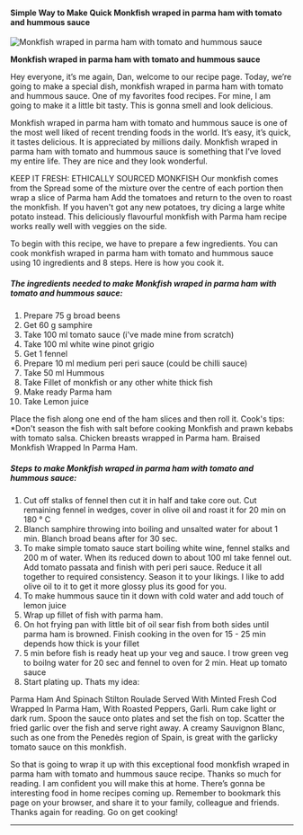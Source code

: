             

#### Simple Way to Make Quick Monkfish wraped in parma ham with tomato and hummous sauce

![Monkfish wraped in parma ham with tomato and hummous sauce](https://img-global.cpcdn.com/recipes/e1f4b12309c03e01/751x532cq70/monkfish-wraped-in-parma-ham-with-tomato-and-hummous-sauce-recipe-main-photo.jpg)

**Monkfish wraped in parma ham with tomato and hummous sauce**

Hey everyone, it’s me again, Dan, welcome to our recipe page. Today, we’re going to make a special dish, monkfish wraped in parma ham with tomato and hummous sauce. One of my favorites food recipes. For mine, I am going to make it a little bit tasty. This is gonna smell and look delicious.

Monkfish wraped in parma ham with tomato and hummous sauce is one of the most well liked of recent trending foods in the world. It’s easy, it’s quick, it tastes delicious. It is appreciated by millions daily. Monkfish wraped in parma ham with tomato and hummous sauce is something that I’ve loved my entire life. They are nice and they look wonderful.

KEEP IT FRESH: ETHICALLY SOURCED MONKFISH Our monkfish comes from the Spread some of the mixture over the centre of each portion then wrap a slice of Parma ham Add the tomatoes and return to the oven to roast the monkfish. If you haven't got any new potatoes, try dicing a large white potato instead. This deliciously flavourful monkfish with Parma ham recipe works really well with veggies on the side.

To begin with this recipe, we have to prepare a few ingredients. You can cook monkfish wraped in parma ham with tomato and hummous sauce using 10 ingredients and 8 steps. Here is how you cook it.

##### The ingredients needed to make Monkfish wraped in parma ham with tomato and hummous sauce:

1.  Prepare 75 g broad beens
2.  Get 60 g samphire
3.  Take 100 ml tomato sauce (i've made mine from scratch)
4.  Take 100 ml white wine pinot grigio
5.  Get 1 fennel
6.  Prepare 10 ml medium peri peri sauce (could be chilli sauce)
7.  Take 50 ml Hummous
8.  Take Fillet of monkfish or any other white thick fish
9.  Make ready Parma ham
10.  Take Lemon juice

Place the fish along one end of the ham slices and then roll it. Cook's tips: \*Don't season the fish with salt before cooking Monkfish and prawn kebabs with tomato salsa. Chicken breasts wrapped in Parma ham. Braised Monkfish Wrapped In Parma Ham.

##### Steps to make Monkfish wraped in parma ham with tomato and hummous sauce:

1.  Cut off stalks of fennel then cut it in half and take core out. Cut remaining fennel in wedges, cover in olive oil and roast it for 20 min on 180 ° C
2.  Blanch samphire throwing into boiling and unsalted water for about 1 min. Blanch broad beans after for 30 sec.
3.  To make simple tomato sauce start boiling white wine, fennel stalks and 200 m of water. When its reduced down to about 100 ml take fennel out. Add tomato passata and finish with peri peri sauce. Reduce it all together to required consistency. Season it to your likings. I like to add olive oil to it to get it more glossy plus its good for you.
4.  To make hummous sauce tin it down with cold water and add touch of lemon juice
5.  Wrap up fillet of fish with parma ham.
6.  On hot frying pan with little bit of oil sear fish from both sides until parma ham is browned. Finish cooking in the oven for 15 - 25 min depends how thick is your fillet
7.  5 min before fish is ready heat up your veg and sauce. I trow green veg to boilng water for 20 sec and fennel to oven for 2 min. Heat up tomato sauce
8.  Start plating up. Thats my idea:

Parma Ham And Spinach Stilton Roulade Served With Minted Fresh Cod Wrapped In Parma Ham, With Roasted Peppers, Garli. Rum cake light or dark rum. Spoon the sauce onto plates and set the fish on top. Scatter the fried garlic over the fish and serve right away. A creamy Sauvignon Blanc, such as one from the Penedès region of Spain, is great with the garlicky tomato sauce on this monkfish.

So that is going to wrap it up with this exceptional food monkfish wraped in parma ham with tomato and hummous sauce recipe. Thanks so much for reading. I am confident you will make this at home. There’s gonna be interesting food in home recipes coming up. Remember to bookmark this page on your browser, and share it to your family, colleague and friends. Thanks again for reading. Go on get cooking!

* * *